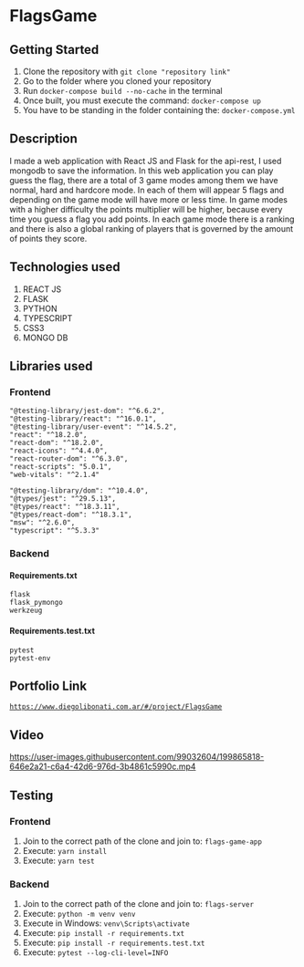 # FlagsGame

## Getting Started

1. Clone the repository with `git clone "repository link"`
2. Go to the folder where you cloned your repository
3. Run `docker-compose build --no-cache` in the terminal
4. Once built, you must execute the command: `docker-compose up`
5. You have to be standing in the folder containing the: `docker-compose.yml`

## Description

I made a web application with React JS and Flask for the api-rest, I used mongodb to save the information. In this web application you can play guess the flag, there are a total of 3 game modes among them we have normal, hard and hardcore mode. In each of them will appear 5 flags and depending on the game mode will have more or less time. In game modes with a higher difficulty the points multiplier will be higher, because every time you guess a flag you add points. In each game mode there is a ranking and there is also a global ranking of players that is governed by the amount of points they score.

## Technologies used

1. REACT JS
2. FLASK
3. PYTHON
4. TYPESCRIPT
5. CSS3
6. MONGO DB

## Libraries used

### Frontend

```
"@testing-library/jest-dom": "^6.6.2",
"@testing-library/react": "^16.0.1",
"@testing-library/user-event": "^14.5.2",
"react": "^18.2.0",
"react-dom": "^18.2.0",
"react-icons": "^4.4.0",
"react-router-dom": "^6.3.0",
"react-scripts": "5.0.1",
"web-vitals": "^2.1.4"

"@testing-library/dom": "^10.4.0",
"@types/jest": "^29.5.13",
"@types/react": "^18.3.11",
"@types/react-dom": "^18.3.1",
"msw": "^2.6.0",
"typescript": "^5.3.3"
```

### Backend

#### Requirements.txt

```
flask
flask_pymongo
werkzeug
```

#### Requirements.test.txt

```
pytest
pytest-env
```

## Portfolio Link

[`https://www.diegolibonati.com.ar/#/project/FlagsGame`](https://www.diegolibonati.com.ar/#/project/FlagsGame)

## Video

https://user-images.githubusercontent.com/99032604/199865818-646e2a21-c6a4-42d6-976d-3b4861c5990c.mp4

## Testing

### Frontend

1. Join to the correct path of the clone and join to: `flags-game-app`
2. Execute: `yarn install`
3. Execute: `yarn test`

### Backend

1. Join to the correct path of the clone and join to: `flags-server`
2. Execute: `python -m venv venv`
3. Execute in Windows: `venv\Scripts\activate`
4. Execute: `pip install -r requirements.txt`
5. Execute: `pip install -r requirements.test.txt`
6. Execute: `pytest --log-cli-level=INFO`